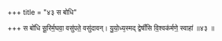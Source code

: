 +++
title = "४३ स बोधि"

+++
स बो॑धि सू॒रिर्म॒घवा॒ वसु॑पते॒ वसु॑दावन्। यु॒यो॒ध्य᳕स्मद् द्वेषाँ॑सि वि॒श्वक॑र्मणे॒ स्वाहा॑ ॥४३ ॥